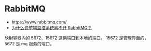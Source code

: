 # RabbitMQ

- https://www.rabbitmq.com/
- [为什么说前端监控系统离不开 RabbitMQ？](https://juejin.cn/post/7225474899480526885)


映射容器内的 5672、15672 这俩端口到本地的端口。
15672 是管理界面的，5672 是 mq 服务的端口。